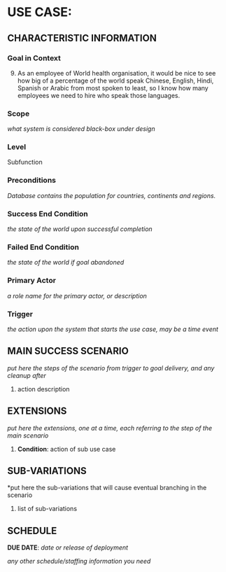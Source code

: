 # USE CASE: <number> <the name should be the goal as a short active verb phrase>

## CHARACTERISTIC INFORMATION

### Goal in Context

9. As an employee of World health organisation, it would be nice to see how big of a percentage of the world speak Chinese, English, Hindi, Spanish or Arabic from most spoken to least, so I know how many employees we need to hire who speak those languages.

### Scope

*what system is considered black-box under design*

### Level

Subfunction

### Preconditions

*Database contains the population for countries, continents and regions.*

### Success End Condition

*the state of the world upon successful completion*

### Failed End Condition

*the state of the world if goal abandoned*

### Primary Actor

*a role name for the primary actor, or description*

### Trigger

*the action upon the system that starts the use case, may be a time event*

## MAIN SUCCESS SCENARIO

*put here the steps of the scenario from trigger to goal delivery, and any cleanup after*

1. action description

## EXTENSIONS

*put here the extensions, one at a time, each referring to the step of the main scenario*

1. **Condition**: action of sub use case

## SUB-VARIATIONS

*put here the sub-variations that will cause eventual branching in the scenario

1. list of sub-variations

## SCHEDULE

**DUE DATE**: *date or release of deployment*

*any other schedule/staffing information you need*